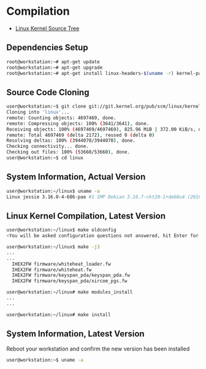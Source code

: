 # Compilation

- [Linux Kernel Source Tree](https://git.kernel.org/cgit/linux/kernel/git/torvalds/linux.git/)

## Dependencies Setup

```sh
root@workstation:~# apt-get update
root@workstation:~# apt-get upgrade
root@workstation:~# apt-get install linux-headers-$(uname -r) kernel-package libncurses5 libncurses5-dev git
```

## Source Code Cloning

```sh
user@workstation:~$ git clone git://git.kernel.org/pub/scm/linux/kernel/git/torvalds/linux.git
Cloning into 'linux'...
remote: Counting objects: 4697469, done.
remote: Compressing objects: 100% (3641/3641), done.
Receiving objects: 100% (4697469/4697469), 825.96 MiB | 372.00 KiB/s, done.
remote: Total 4697469 (delta 2172), reused 0 (delta 0)
Resolving deltas: 100% (3944070/3944070), done.
Checking connectivity... done.
Checking out files: 100% (53660/53660), done.
user@workstation:~$ cd linux
```

## System Information, Actual Version

```sh
user@workstation:~/linux$ uname -a
Linux jessie 3.16.0-4-686-pae #1 SMP Debian 3.16.7-ckt20-1+deb8u4 (2016-02-29) i686 GNU/Linux
```

## Linux Kernel Compilation, Latest Version

```sh
user@workstation:~/linux$ make oldconfig
<You will be asked configuration questions not answered, hit Enter for all of them>
```

```sh
user@workstation:~/linux$ make -j3
...
...
  IHEX2FW firmware/whiteheat_loader.fw
  IHEX2FW firmware/whiteheat.fw
  IHEX2FW firmware/keyspan_pda/keyspan_pda.fw
  IHEX2FW firmware/keyspan_pda/xircom_pgs.fw
```

```sh
user@workstation:~/linux# make modules_install
...
...
```

```sh
user@workstation:~/linux# make install
```

## System Information, Latest Version

Reboot your workstation and confirm the new version has been installed

```sh
user@workstation:~$ uname -a
```